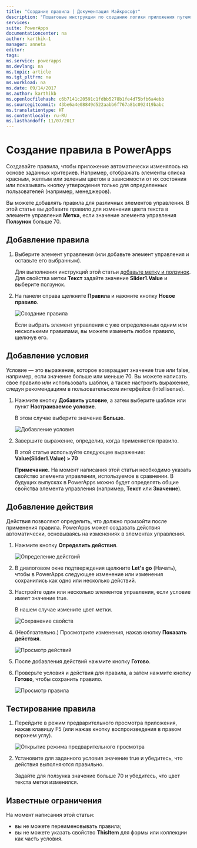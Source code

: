 ```yaml
---
title: "Создание правила | Документация Майкрософт"
description: "Пошаговые инструкции по созданию логики приложения путем создания правил"
services: 
suite: PowerApps
documentationcenter: na
author: karthik-1
manager: anneta
editor: 
tags: 
ms.service: powerapps
ms.devlang: na
ms.topic: article
ms.tgt_pltfrm: na
ms.workload: na
ms.date: 09/14/2017
ms.author: karthikb
ms.openlocfilehash: c6b7141c20591c1fdbb5278b1fe4d75bfb6a4ebb
ms.sourcegitcommit: 43be6a4e08849d522aabb6f767a81c092419babc
ms.translationtype: HT
ms.contentlocale: ru-RU
ms.lasthandoff: 11/07/2017
---
```

# <a name="create-a-rule-in-powerapps"></a>Создание правила в PowerApps
Создавайте правила, чтобы приложение автоматически изменялось на основе заданных критериев. Например, отображать элементы списка красным, желтым или зеленым цветом в зависимости от их состояния или показывать кнопку утверждения только для определенных пользователей (например, менеджеров).

Вы можете добавлять правила для различных элементов управления. В этой статье вы добавите правило для изменения цвета текста в элементе управления **Метка**, если значение элемента управления **Ползунок** больше 70.

## <a name="add-a-rule"></a>Добавление правила
1. Выберите элемент управления (или добавьте элемент управления и оставьте его выбранным).
   
    Для выполнения инструкций этой статьи [добавьте метку и ползунок](add-configure-controls.md). Для свойства метки **Текст** задайте значение **Slider1.Value** и выберите ползунок.
2. На панели справа щелкните **Правила** и нажмите кнопку **Новое правило**.
   
    ![Создание правила](./media/working-with-rules/new-rule.png)
   
    Если выбрать элемент управления с уже определенным одним или несколькими правилами, вы можете изменить любое правило, щелкнув его.  

## <a name="add-a-condition"></a>Добавление условия
Условие — это выражение, которое возвращает значение true или false, например, если значение больше или меньше 70. Вы можете написать свое правило или использовать шаблон, а также настроить выражение, следуя рекомендациям в пользовательском интерфейсе (Intellisense).

1. Нажмите кнопку **Добавить условие**, а затем выберите шаблон или пункт **Настраиваемое условие**.
   
    В этом случае выберите значение **Больше**.
   
    ![Добавление условия](./media/working-with-rules/rule-conditions.png)
2. Завершите выражение, определив, когда применяется правило.
   
    В этой статье используйте следующее выражение:  <br>**Value(Slider1.Value) > 70**
   
    **Примечание.** На момент написания этой статьи необходимо указать свойство элемента управления, используемое в сравнении. В будущих выпусках в PowerApps можно будет определять общие свойства элемента управления (например, **Текст** или **Значение**).

## <a name="add-an-action"></a>Добавление действия
Действия позволяют определить, что должно произойти после применения правила. PowerApps может создавать действия автоматически, основываясь на изменениях в элементах управления.

1. Нажмите кнопку **Определить действия**.
   
    ![Определение действий](./media/working-with-rules/rule-define-actions.png)
2. В диалоговом окне подтверждения щелкните **Let's go** (Начать), чтобы в PowerApps следующее изменение или изменения сохранились как одно или несколько действий.
3. Настройте один или несколько элементов управления, если условие имеет значение true.
   
    В нашем случае измените цвет метки.
   
    ![Сохранение свойств](./media/working-with-rules/rule-capture-properties.png)
4. (Необязательно.) Просмотрите изменения, нажав кнопку **Показать действия**.
   
    ![Просмотр действий](./media/working-with-rules/rule-review-actions.png)
5. После добавления действий нажмите кнопку **Готово**.
6. Проверьте условия и действия для правила, а затем нажмите кнопку **Готово**, чтобы сохранить правило.
   
    ![Просмотр правила](./media/working-with-rules/rule-review.png)

## <a name="test-the-rule"></a>Тестирование правила
1. Перейдите в режим предварительного просмотра приложения, нажав клавишу F5 (или нажав кнопку воспроизведения в правом верхнем углу).
   
    ![Открытие режима предварительного просмотра](./media/working-with-rules/open-preview.png)
2. Установите для заданного условия значение true и убедитесь, что действия выполняются правильно.
   
    Задайте для ползунка значение больше 70 и убедитесь, что цвет текста метки изменился.

## <a name="known-limitations"></a>Известные ограничения
На момент написания этой статьи:

* вы не можете переименовывать правила;
* вы не можете указать свойство **ThisItem** для формы или коллекции как часть условия.

